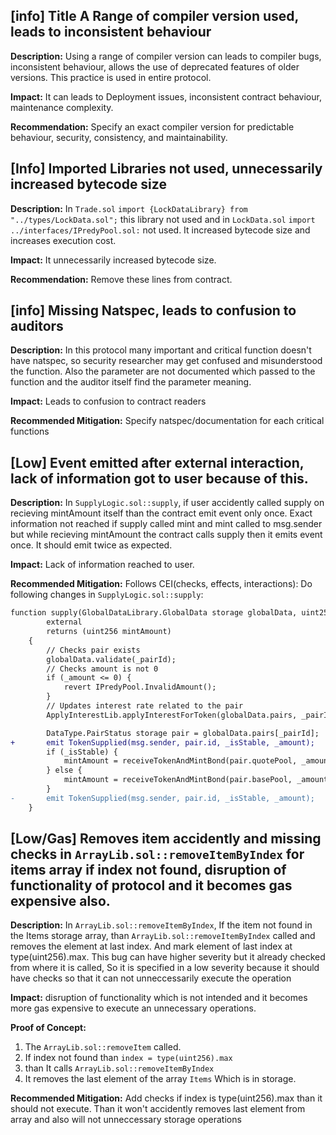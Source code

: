 ## [info] Title A Range of compiler version used, leads to inconsistent behaviour

**Description:** Using a range of compiler version can leads to compiler bugs, inconsistent behaviour, allows the use of deprecated features of older versions. This practice is used in entire protocol.

**Impact:** It can leads to Deployment issues, inconsistent contract behaviour, maintenance complexity.

**Recommendation:** Specify an exact compiler version for predictable behaviour, security, consistency, and maintainability. 


## [Info] Imported Libraries not used, unnecessarily increased bytecode size

**Description:** In `Trade.sol` ```import {LockDataLibrary} from "../types/LockData.sol";``` this library not used and in `LockData.sol` ```import ../interfaces/IPredyPool.sol:``` not used. It increased bytecode size and increases execution cost.

**Impact:** It unnecessarily increased bytecode size.

**Recommendation:** Remove these lines from contract.

## [info] Missing Natspec, leads to confusion to auditors

**Description:** In this protocol many important and critical function doesn't have natspec, so security researcher may get confused and misunderstood the function. Also the parameter are not documented which passed to the function and the auditor itself find the parameter meaning.

**Impact:** Leads to confusion to contract readers

**Recommended Mitigation:** Specify natspec/documentation for each critical functions

## [Low] Event emitted after external interaction, lack of information got to user because of this.

**Description:** In `SupplyLogic.sol::supply`, if user accidently called supply on recieving mintAmount itself than the contract emit event only once. Exact information not reached if supply called mint and mint called to msg.sender but while recieving mintAmount the contract calls supply then it emits event once. It should emit twice as expected.

**Impact:** Lack of information reached to user.

**Recommended Mitigation:** Follows CEI(checks, effects, interactions):
Do following changes in `SupplyLogic.sol::supply`:
```diff
function supply(GlobalDataLibrary.GlobalData storage globalData, uint256 _pairId, uint256 _amount, bool _isStable)
        external
        returns (uint256 mintAmount)
    {
        // Checks pair exists
        globalData.validate(_pairId);
        // Checks amount is not 0
        if (_amount <= 0) {
            revert IPredyPool.InvalidAmount();
        }
        // Updates interest rate related to the pair
        ApplyInterestLib.applyInterestForToken(globalData.pairs, _pairId);

        DataType.PairStatus storage pair = globalData.pairs[_pairId];
+       emit TokenSupplied(msg.sender, pair.id, _isStable, _amount);
        if (_isStable) {
            mintAmount = receiveTokenAndMintBond(pair.quotePool, _amount);
        } else {
            mintAmount = receiveTokenAndMintBond(pair.basePool, _amount);
        }
-       emit TokenSupplied(msg.sender, pair.id, _isStable, _amount);
    }
```


## [Low/Gas] Removes item accidently and missing checks in `ArrayLib.sol::removeItemByIndex` for items array if index not found, disruption of functionality of protocol and it becomes gas expensive also.

**Description:** In `ArrayLib.sol::removeItemByIndex`, If the item not found in the Items storage array, than  `ArrayLib.sol::removeItemByIndex` called and removes the element at last index. And mark element of last index at type(uint256).max. This bug can have higher severity but it already checked from where it is called, So it is specified in a low severity because it should have checks so that it can not unneccessarily execute the operation

**Impact:** disruption of functionality which is not intended and it becomes more gas expensive to execute an unnecessary operations.

**Proof of Concept:**
1. The `ArrayLib.sol::removeItem` called.
2. If index not found than `index = type(uint256).max`
3. than It calls `ArrayLib.sol::removeItemByIndex`
4. It removes the last element of the array `Items` Which is in storage.
   
**Recommended Mitigation:** Add checks if index is type(uint256).max than it should not execute. Than it won't accidently removes last element from array and also will not unneccessary storage operations 


